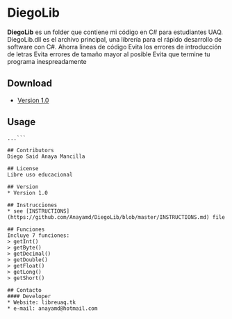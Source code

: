 DiegoLib
======
**DiegoLib** es un folder que contiene mi código en C# para estudiantes UAQ.
DiegoLib.dll es el archivo principal, una librería para el rápido desarrollo de software con C#.
Ahorra lineas de código
Evita los errores de introducción de letras
Evita errores de tamaño mayor al posible
Evita que termine tu programa inespreadamente

## Download
* [Version 1.0](https://github.com/Anayamd/DiegoLib/archive/master.zip)

## Usage
```$ git clone https://github.com/Anayamd/DiegoLib.git
...```

## Contributors
Diego Said Anaya Mancilla

## License 
Libre uso educacional

## Version 
* Version 1.0

## Instrucciones
* see [INSTRUCTIONS](https://github.com/Anayamd/DiegoLib/blob/master/INSTRUCTIONS.md) file

## Funciones
Incluye 7 funciones:
> getInt()
> getByte()
> getDecimal()
> getDouble()
> getFloat()
> getLong()
> getShort()

## Contacto
#### Developer
* Website: libreuaq.tk
* e-mail: anayamd@hotmail.com